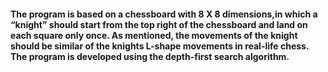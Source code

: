#### The program is based on a chessboard with 8 X 8 dimensions,in which a “knight” should start from the top right of the chessboard and land on each square only once. As mentioned, the movements of the knight should be similar of the knights L-shape movements in real-life chess. The program is developed using the depth-first search algorithm. 
